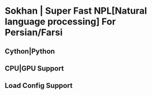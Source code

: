 # Sokhan | Super Fast NPL[Natural language processing] For Persian/Farsi
## Cython|Python
## CPU|GPU Support
## Load Config Support
